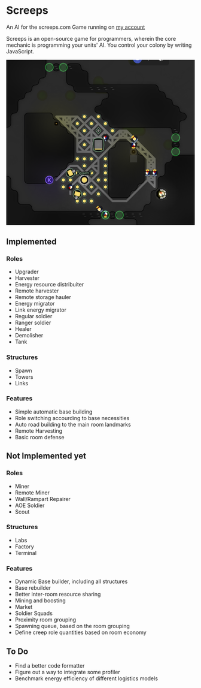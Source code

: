 # Screeps
An AI for the screeps.com Game running on [my account](https://screeps.com/a/#!/profile/Harduim)

Screeps is an open-source game for programmers, wherein the core mechanic is programming
your units' AI. You control your colony by writing JavaScript.

![base_screen_grab](screeps_base_ss.png)

## Implemented

### Roles
- Upgrader
- Harvester
- Energy resource distribuiter
- Remote harvester
- Remote storage hauler
- Energy migrator
- Link energy migrator
- Regular soldier
- Ranger soldier
- Healer
- Demolisher
- Tank

### Structures
- Spawn
- Towers
- Links

### Features
- Simple automatic base building
- Role switching accourding to base necessities
- Auto road building to the main room landmarks
- Remote Harvesting
- Basic room defense

## Not Implemented yet

### Roles
- Miner
- Remote Miner
- Wall/Rampart Repairer
- AOE Soldier
- Scout

### Structures
- Labs
- Factory
- Terminal

### Features
- Dynamic Base builder, including all structures
- Base rebuilder
- Better inter-room resource sharing
- Mining and boosting
- Market
- Soldier Squads
- Proximity room grouping
- Spawning queue, based on the room grouping
- Define creep role quantities based on room economy 


## To Do
- Find a better code formatter
- Figure out a way to integrate some profiler
- Benchmark energy efficiency of different logistics models
